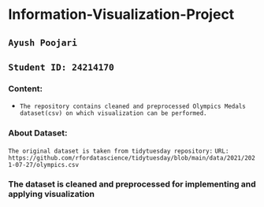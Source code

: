 # Information-Visualization-Project

## `Ayush Poojari`
## `Student ID: 24214170`

### Content: 
- `The repository contains cleaned and preprocessed Olympics Medals dataset(csv) on which visualization can be performed.`

### About Dataset: 
`The original dataset is taken from tidytuesday repository:`
`URL: https://github.com/rfordatascience/tidytuesday/blob/main/data/2021/2021-07-27/olympics.csv`

### The dataset is cleaned and preprocessed for implementing and applying visualization
